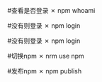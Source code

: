 #查看是否登录 ✗ npm whoami

#没有则登录 ✗ npm login

#没有则登录 ✗ npm login

#切换npm ✗ nrm use npm

#发布npm ✗ npm publish
